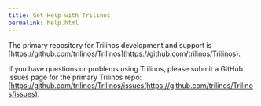 ```yaml
---
title: Get Help with Trilinos
permalink: help.html
---
```


The primary repository for Trilinos development and support is [https://github.com/trilinos/Trilinos](https://github.com/trilinos/Trilinos).  

If you have questions or problems using Trilinos, please submit a GitHub issues page for the primary Trilinos repo: [https://github.com/trilinos/Trilinos/issues(https://github.com/trilinos/Trilinos/issues).
